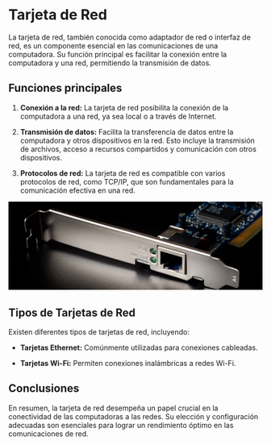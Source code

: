 
# Tarjeta de Red

La tarjeta de red, también conocida como adaptador de red o interfaz de red, es un componente esencial en las comunicaciones de una computadora. Su función principal es facilitar la conexión entre la computadora y una red, permitiendo la transmisión de datos.

## Funciones principales

1. **Conexión a la red:** La tarjeta de red posibilita la conexión de la computadora a una red, ya sea local o a través de Internet.

2. **Transmisión de datos:** Facilita la transferencia de datos entre la computadora y otros dispositivos en la red. Esto incluye la transmisión de archivos, acceso a recursos compartidos y comunicación con otros dispositivos.

3. **Protocolos de red:** La tarjeta de red es compatible con varios protocolos de red, como TCP/IP, que son fundamentales para la comunicación efectiva en una red.

<img src="/img/def1.png" alt="logo" width="800px"></img>

## Tipos de Tarjetas de Red

Existen diferentes tipos de tarjetas de red, incluyendo:

- **Tarjetas Ethernet:** Comúnmente utilizadas para conexiones cableadas.

- **Tarjetas Wi-Fi:** Permiten conexiones inalámbricas a redes Wi-Fi.



## Conclusiones

En resumen, la tarjeta de red desempeña un papel crucial en la conectividad de las computadoras a las redes. Su elección y configuración adecuadas son esenciales para lograr un rendimiento óptimo en las comunicaciones de red.

